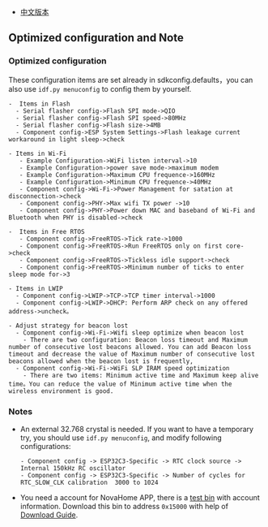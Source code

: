 - [中文版本](./Optimized%20configuration%20and%20note_CN.md)
## Optimized configuration and Note

### Optimized configuration

These configuration items are set already in sdkconfig.defaults，you can also use `idf.py menuconfig` to config them by yourself.

```
-  Items in Flash  
  - Serial flasher config->Flash SPI mode->QIO
  - Serial flasher config->Flash SPI speed->80MHz
  - Serial flasher config->Flash size->4MB
  - Component config->ESP System Settings->Flash leakage current workaround in light sleep->check

- Items in Wi-Fi
   - Example Configuration->WiFi listen interval->10
   - Example Configuration->power save mode->maximum modem
   - Example Configuration->Maximum CPU frequence->160MHz
   - Example Configuration->Minimum CPU frequence->40MHz 
   - Component config->Wi-Fi->Power Management for satation at disconnection->check
   - Component config->PHY->Max wifi TX power ->10
   - Component config->PHY->Power down MAC and baseband of Wi-Fi and Bluetooth when PHY is disabled->check

-  Items in Free RTOS
   - Component config->FreeRTOS->Tick rate->1000
   - Component config->FreeRTOS->Run FreeRTOS only on first core->check
   - Component config->FreeRTOS->Tickless idle support->check
   - Component config->FreeRTOS->Minimum number of ticks to enter sleep mode for->3

- Items in LWIP
  - Component config->LWIP->TCP->TCP timer interval->1000
  - Component config->LWIP->DHCP: Perform ARP check on any offered address->uncheck。

- Adjust strategy for beacon lost
  - Component config->Wi-Fi->Wifi sleep optimize when beacon lost  
    - There are two configuration: Beacon loss timeout and Maximum number of consecutive lost beacons allowed. You can add Beacon loss timeout and decrease the value of Maximum number of consecutive lost beacons allowed when the beacon lost is frequently, 
  - Component config->Wi-Fi->WiFi SLP IRAM speed optimization
    - There are two items: Minimum active time and Maximum keep alive time。You can reduce the value of Minimum active time when the wireless environment is good.
```

### Notes

- An external 32.768 crystal is needed. If you want to have a temporary try, you should use `idf.py menuconfig`, and modify following configurations:

  ```
  - Component config -> ESP32C3-Specific -> RTC clock source -> Internal 150kHz RC oscillator
  - Component config -> ESP32C3-Specific -> Number of cycles for RTC_SLOW_CLK calibration  3000 to 1024
  ```

- You need a account for NovaHome APP, there is a [test bin](../projects/single_live_wire_switch/test_ID.bin) with account information. Download this bin to address `0x15000` with help of [Download Guide](Download_Guide_EN.md).

  








